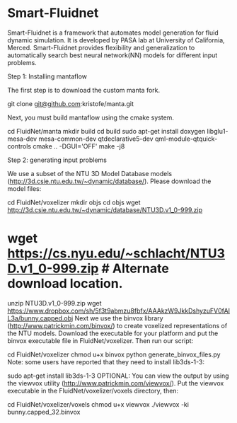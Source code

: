 # Smart-Fluidnet
Smart-Fluidnet is a framework that automates model generation for fluid dynamic simulation. It is developed by PASA lab at University of California, Merced. Smart-Fluidnet provides flexibility and generalization to automatically search best neural network(NN) models for different input problems.


Step 1: Installing mantaflow 

The first step is to download the custom manta fork.

git clone git@github.com:kristofe/manta.git

Next, you must build mantaflow using the cmake system.

cd FluidNet/manta
mkdir build
cd build
sudo apt-get install doxygen libglu1-mesa-dev mesa-common-dev qtdeclarative5-dev qml-module-qtquick-controls
cmake .. -DGUI='OFF' 
make -j8

Step 2: generating input problems

We use a subset of the NTU 3D Model Database models (http://3d.csie.ntu.edu.tw/~dynamic/database/). Please download the model files:

cd FluidNet/voxelizer
mkdir objs
cd objs
wget http://3d.csie.ntu.edu.tw/~dynamic/database/NTU3D.v1_0-999.zip
# wget https://cs.nyu.edu/~schlacht/NTU3D.v1_0-999.zip  # Alternate download location.
unzip NTU3D.v1_0-999.zip
wget https://www.dropbox.com/sh/5f3t9abmzu8fbfx/AAAkzW9JkkDshyzuFV0fAIL3a/bunny.capped.obj
Next we use the binvox library (http://www.patrickmin.com/binvox/) to create voxelized representations of the NTU models. Download the executable for your platform and put the binvox executable file in FluidNet/voxelizer. Then run our script:

cd FluidNet/voxelizer
chmod u+x binvox
python generate_binvox_files.py
Note: some users have reported that they need to install lib3ds-1-3:

sudo apt-get install lib3ds-1-3
OPTIONAL: You can view the output by using the viewvox utility (http://www.patrickmin.com/viewvox/). Put the viewvox executable in the FluidNet/voxelizer/voxels directory, then:

cd FluidNet/voxelizer/voxels
chmod u+x viewvox
./viewvox -ki bunny.capped_32.binvox

